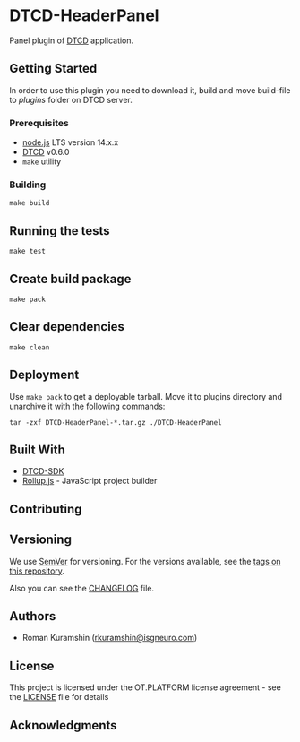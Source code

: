 # DTCD-HeaderPanel

Panel plugin of [DTCD](https://github.com/ISGNeuroTeam/DTCD) application.

## Getting Started

In order to use this plugin you need to download it, build and move build-file to _plugins_ folder on DTCD server.

### Prerequisites

- [node.js](https://nodejs.org/en/) LTS version 14.x.x
- [DTCD](https://github.com/ISGNeuroTeam/DTCD) v0.6.0
- `make` utility

### Building

```
make build
```

## Running the tests

```
make test
```

## Create build package

```
make pack
```

## Clear dependencies

```
make clean
```

## Deployment

Use `make pack` to get a deployable tarball. Move it to plugins directory and unarchive it with the following commands:

```
tar -zxf DTCD-HeaderPanel-*.tar.gz ./DTCD-HeaderPanel
```

## Built With

- [DTCD-SDK](https://github.com/ISGNeuroTeam/DTCD-SDK)
- [Rollup.js](https://rollupjs.org/guide/en/) - JavaScript project builder

## Contributing

## Versioning

We use [SemVer](http://semver.org/) for versioning. For the versions available, see the [tags on this repository](https://github.com/ISGNeuroTeam/DTCD-HeaderPanel/tags).

Also you can see the [CHANGELOG](CHANGELOG.md) file.

## Authors

- Roman Kuramshin (rkuramshin@isgneuro.com)

## License

This project is licensed under the OT.PLATFORM license agreement - see the [LICENSE](LICENSE.md) file for details

## Acknowledgments
